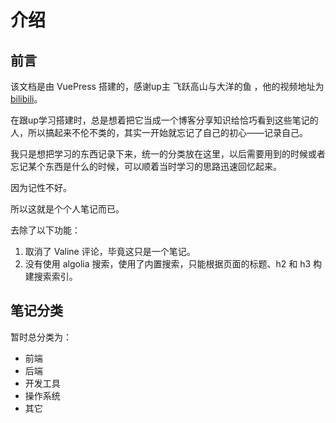 # 介绍

## 前言

该文档是由 VuePress 搭建的，感谢up主 飞跃高山与大洋的鱼 ，他的视频地址为 [bilibili](https://www.bilibili.com/video/av43316513/)。

在跟up学习搭建时，总是想着把它当成一个博客分享知识给恰巧看到这些笔记的人，所以搞起来不伦不类的，其实一开始就忘记了自己的初心——记录自己。

我只是想把学习的东西记录下来，统一的分类放在这里，以后需要用到的时候或者忘记某个东西是什么的时候，可以顺着当时学习的思路迅速回忆起来。

因为记性不好。

所以这就是个个人笔记而已。

去除了以下功能：

1. 取消了 Valine 评论，毕竟这只是一个笔记。
2. 没有使用 algolia 搜索，使用了内置搜索，只能根据页面的标题、h2 和 h3 构建搜索索引。

## 笔记分类
暂时总分类为：

- 前端
- 后端
- 开发工具
- 操作系统
- 其它




